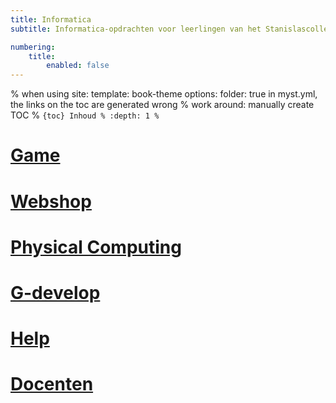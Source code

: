 ```yaml
---
title: Informatica
subtitle: Informatica-opdrachten voor leerlingen van het Stanislascollege Westplantsoen in Delft

numbering:
    title:
        enabled: false
---
```


% when using site:  template: book-theme options: folder: true in myst.yml, the links on the toc are generated wrong
% work around: manually create TOC
% ```{toc} Inhoud
% :depth: 1
% ```

# [Game](#game-homepage)
# [Webshop](#webshop-homepage)
# [Physical Computing](#physicalcomputing-homepage)
# [G-develop](#gdevelop-homepage)
# [Help](#help-homepage)
# [Docenten](#docenten-homepage)